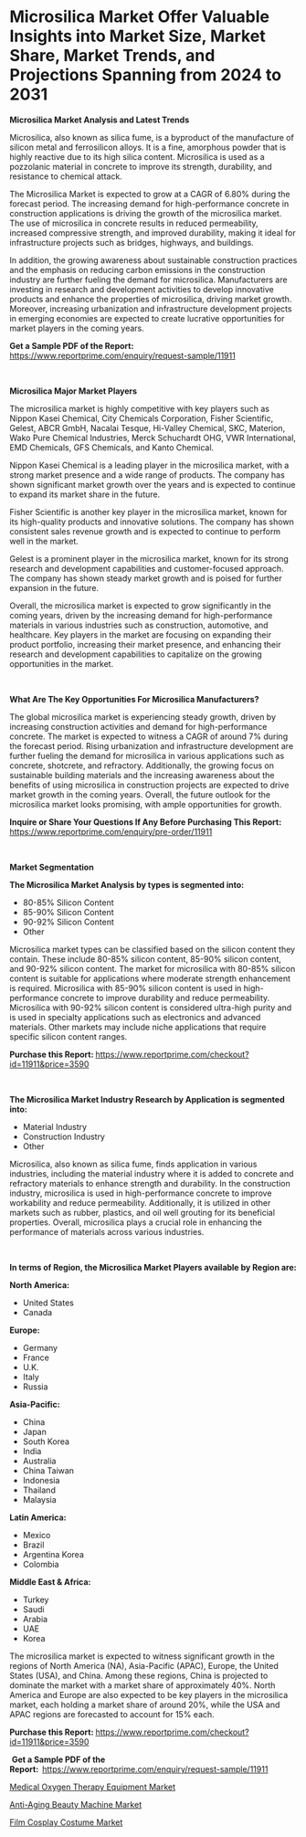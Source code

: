<p><h1>Microsilica Market Offer Valuable Insights into Market Size, Market Share, Market Trends, and Projections Spanning from 2024 to 2031</h1></p><p><strong>Microsilica Market Analysis and Latest Trends</strong></p>
<p><p>Microsilica, also known as silica fume, is a byproduct of the manufacture of silicon metal and ferrosilicon alloys. It is a fine, amorphous powder that is highly reactive due to its high silica content. Microsilica is used as a pozzolanic material in concrete to improve its strength, durability, and resistance to chemical attack.</p><p>The Microsilica Market is expected to grow at a CAGR of 6.80% during the forecast period. The increasing demand for high-performance concrete in construction applications is driving the growth of the microsilica market. The use of microsilica in concrete results in reduced permeability, increased compressive strength, and improved durability, making it ideal for infrastructure projects such as bridges, highways, and buildings.</p><p>In addition, the growing awareness about sustainable construction practices and the emphasis on reducing carbon emissions in the construction industry are further fueling the demand for microsilica. Manufacturers are investing in research and development activities to develop innovative products and enhance the properties of microsilica, driving market growth. Moreover, increasing urbanization and infrastructure development projects in emerging economies are expected to create lucrative opportunities for market players in the coming years.</p></p>
<p><strong>Get a Sample PDF of the Report:&nbsp;</strong> <a href="https://www.reportprime.com/enquiry/request-sample/11911">https://www.reportprime.com/enquiry/request-sample/11911</a></p>
<p>&nbsp;</p>
<p><strong>Microsilica Major Market Players</strong></p>
<p><p>The microsilica market is highly competitive with key players such as Nippon Kasei Chemical, City Chemicals Corporation, Fisher Scientific, Gelest, ABCR GmbH, Nacalai Tesque, Hi-Valley Chemical, SKC, Materion, Wako Pure Chemical Industries, Merck Schuchardt OHG, VWR International, EMD Chemicals, GFS Chemicals, and Kanto Chemical.</p><p>Nippon Kasei Chemical is a leading player in the microsilica market, with a strong market presence and a wide range of products. The company has shown significant market growth over the years and is expected to continue to expand its market share in the future.</p><p>Fisher Scientific is another key player in the microsilica market, known for its high-quality products and innovative solutions. The company has shown consistent sales revenue growth and is expected to continue to perform well in the market.</p><p>Gelest is a prominent player in the microsilica market, known for its strong research and development capabilities and customer-focused approach. The company has shown steady market growth and is poised for further expansion in the future.</p><p>Overall, the microsilica market is expected to grow significantly in the coming years, driven by the increasing demand for high-performance materials in various industries such as construction, automotive, and healthcare. Key players in the market are focusing on expanding their product portfolio, increasing their market presence, and enhancing their research and development capabilities to capitalize on the growing opportunities in the market.</p></p>
<p>&nbsp;</p>
<p><strong>What Are The Key Opportunities For Microsilica Manufacturers?</strong></p>
<p><p>The global microsilica market is experiencing steady growth, driven by increasing construction activities and demand for high-performance concrete. The market is expected to witness a CAGR of around 7% during the forecast period. Rising urbanization and infrastructure development are further fueling the demand for microsilica in various applications such as concrete, shotcrete, and refractory. Additionally, the growing focus on sustainable building materials and the increasing awareness about the benefits of using microsilica in construction projects are expected to drive market growth in the coming years. Overall, the future outlook for the microsilica market looks promising, with ample opportunities for growth.</p></p>
<p><strong>Inquire or Share Your Questions If Any Before Purchasing This Report:</strong> <a href="https://www.reportprime.com/enquiry/pre-order/11911">https://www.reportprime.com/enquiry/pre-order/11911</a></p>
<p>&nbsp;</p>
<p><strong>Market Segmentation</strong></p>
<p><strong>The Microsilica Market Analysis by types is segmented into:</strong></p>
<p><ul><li>80-85% Silicon Content</li><li>85-90% Silicon Content</li><li>90-92% Silicon Content</li><li>Other</li></ul></p>
<p><p>Microsilica market types can be classified based on the silicon content they contain. These include 80-85% silicon content, 85-90% silicon content, and 90-92% silicon content. The market for microsilica with 80-85% silicon content is suitable for applications where moderate strength enhancement is required. Microsilica with 85-90% silicon content is used in high-performance concrete to improve durability and reduce permeability. Microsilica with 90-92% silicon content is considered ultra-high purity and is used in specialty applications such as electronics and advanced materials. Other markets may include niche applications that require specific silicon content ranges.</p></p>
<p><strong>Purchase this Report:&nbsp;</strong><a href="https://www.reportprime.com/checkout?id=11911&price=3590">https://www.reportprime.com/checkout?id=11911&price=3590</a></p>
<p>&nbsp;</p>
<p><strong>The Microsilica Market Industry Research by Application is segmented into:</strong></p>
<p><ul><li>Material Industry</li><li>Construction Industry</li><li>Other</li></ul></p>
<p><p>Microsilica, also known as silica fume, finds application in various industries, including the material industry where it is added to concrete and refractory materials to enhance strength and durability. In the construction industry, microsilica is used in high-performance concrete to improve workability and reduce permeability. Additionally, it is utilized in other markets such as rubber, plastics, and oil well grouting for its beneficial properties. Overall, microsilica plays a crucial role in enhancing the performance of materials across various industries.</p></p>
<p>&nbsp;</p>
<p><strong>In terms of Region, the Microsilica Market Players available by Region are:</strong></p>
<p>
    <p> <strong> North America: </strong>
        <ul>
            <li>United States</li>
            <li>Canada</li>
        </ul>
        </p> 
    <p> <strong> Europe: </strong>
        <ul>
            <li>Germany</li>
            <li>France</li>
            <li>U.K.</li>
            <li>Italy</li>
            <li>Russia</li>
        </ul>
        </p> 
    <p> <strong> Asia-Pacific: </strong>
        <ul>
            <li>China</li>
            <li>Japan</li>
            <li>South Korea</li>
            <li>India</li>
            <li>Australia</li>
            <li>China Taiwan</li>
            <li>Indonesia</li>
            <li>Thailand</li>
            <li>Malaysia</li>
        </ul>
        </p> 
    <p> <strong> Latin America: </strong>
        <ul>
            <li>Mexico</li>
            <li>Brazil</li>
            <li>Argentina Korea</li>
            <li>Colombia</li>
        </ul>
        </p> 
    <p> <strong> Middle East & Africa: </strong>
        <ul>
            <li>Turkey</li>
            <li>Saudi</li>
            <li>Arabia</li>
            <li>UAE</li>
            <li>Korea</li>
        </ul>
    </p>
    </p>
<p><p>The microsilica market is expected to witness significant growth in the regions of North America (NA), Asia-Pacific (APAC), Europe, the United States (USA), and China. Among these regions, China is projected to dominate the market with a market share of approximately 40%. North America and Europe are also expected to be key players in the microsilica market, each holding a market share of around 20%, while the USA and APAC regions are forecasted to account for 15% each.</p></p>
<p><strong>Purchase this Report: </strong><a href="https://www.reportprime.com/checkout?id=11911&price=3590">https://www.reportprime.com/checkout?id=11911&price=3590</a></p>
<p>&nbsp;<strong>Get a Sample PDF of the Report:&nbsp;&nbsp;</strong><a href="https://www.reportprime.com/enquiry/request-sample/11911">https://www.reportprime.com/enquiry/request-sample/11911</a></p>
<p><strong></strong></p>
<p><p><a href="https://view.publitas.com/reportprime-1/medical-oxygen-therapy-equipment-market-size-market-trends-and-growth-outlook-forecasted-for-period-from-2023-to-2030/">Medical Oxygen Therapy Equipment Market</a></p><p><a href="https://view.publitas.com/reportprime-1/anti-aging-beauty-machine-market-size-share-trends-analysis-report-by-application-regional-outlook-competitive-strategies-and-segment-forecasts-2023-2030/">Anti-Aging Beauty Machine Market</a></p><p><a href="https://view.publitas.com/reportprime-1/film-cosplay-costume-market-size-market-share-and-global-market-analysis-report-2023-2030/">Film Cosplay Costume Market</a></p></p>